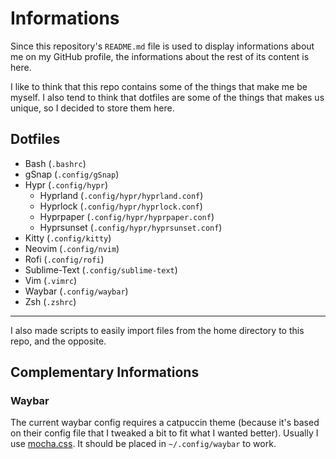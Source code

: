 # Informations

Since this repository's `README.md` file is used to display informations about me on my GitHub profile, the informations about the rest of its content is here.

I like to think that this repo contains some of the things that make me be myself. I also tend to think that dotfiles are some of the things that makes us unique, so I decided to store them here.

## Dotfiles
 + Bash          (`.bashrc`)
 + gSnap         (`.config/gSnap`)
 + Hypr          (`.config/hypr`)
    + Hyprland   (`.config/hypr/hyprland.conf`)
    + Hyprlock   (`.config/hypr/hyprlock.conf`)
    + Hyprpaper  (`.config/hypr/hyprpaper.conf`)
    + Hyprsunset (`.config/hypr/hyprsunset.conf`)
 + Kitty         (`.config/kitty`)
 + Neovim        (`.config/nvim`)
 + Rofi          (`.config/rofi`)
 + Sublime-Text  (`.config/sublime-text`)
 + Vim           (`.vimrc`)
 + Waybar        (`.config/waybar`)
 + Zsh           (`.zshrc`)

---

I also made scripts to easily import files from the home directory to this repo, and the opposite.


## Complementary Informations
### Waybar
The current waybar config requires a catpuccin theme (because it's based on their config file that I tweaked a bit to fit what I wanted better).
Usually I use [mocha.css](https://github.com/catppuccin/waybar/blob/main/themes/mocha.css). It should be placed in `~/.config/waybar` to work.